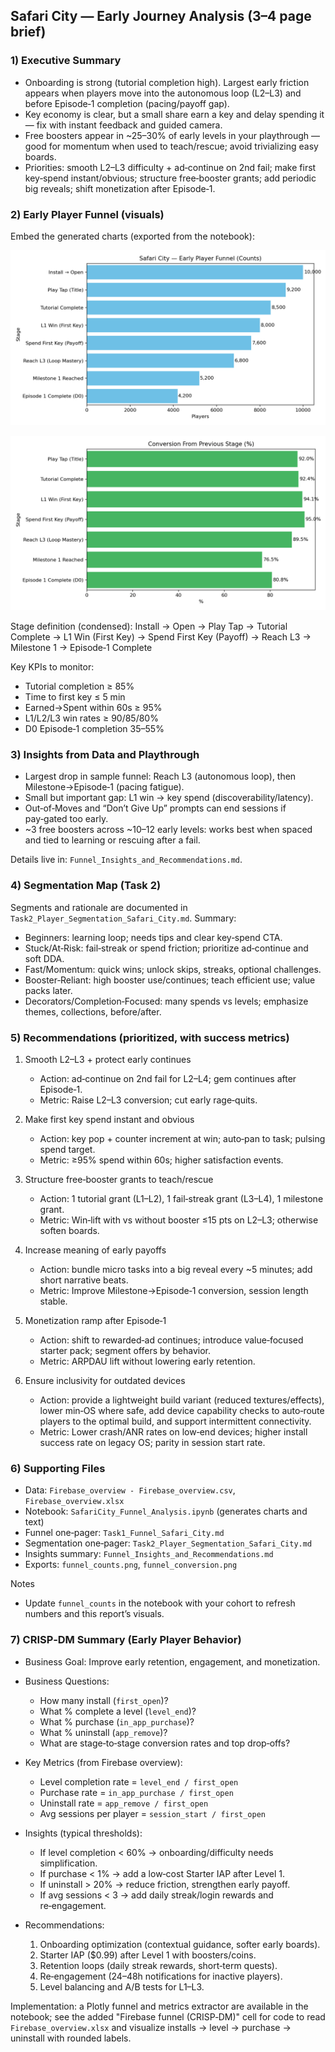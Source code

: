 ## Safari City — Early Journey Analysis (3–4 page brief)

### 1) Executive Summary
- Onboarding is strong (tutorial completion high). Largest early friction appears when players move into the autonomous loop (L2–L3) and before Episode‑1 completion (pacing/payoff gap).
- Key economy is clear, but a small share earn a key and delay spending it — fix with instant feedback and guided camera.
- Free boosters appear in ~25–30% of early levels in your playthrough — good for momentum when used to teach/rescue; avoid trivializing easy boards.
- Priorities: smooth L2–L3 difficulty + ad‑continue on 2nd fail; make first key‑spend instant/obvious; structure free‑booster grants; add periodic big reveals; shift monetization after Episode‑1.

### 2) Early Player Funnel (visuals)

Embed the generated charts (exported from the notebook):

![Funnel Counts](funnel_counts.png)

![Funnel Conversion](funnel_conversion.png)

Stage definition (condensed):
Install → Open → Play Tap → Tutorial Complete → L1 Win (First Key) → Spend First Key (Payoff) → Reach L3 → Milestone 1 → Episode‑1 Complete

Key KPIs to monitor:
- Tutorial completion ≥ 85%
- Time to first key ≤ 5 min
- Earned→Spent within 60s ≥ 95%
- L1/L2/L3 win rates ≥ 90/85/80%
- D0 Episode‑1 completion 35–55%

### 3) Insights from Data and Playthrough
- Largest drop in sample funnel: Reach L3 (autonomous loop), then Milestone→Episode‑1 (pacing fatigue).
- Small but important gap: L1 win → key spend (discoverability/latency).
- Out‑of‑Moves and “Don’t Give Up” prompts can end sessions if pay‑gated too early.
- ~3 free boosters across ~10–12 early levels: works best when spaced and tied to learning or rescuing after a fail.

Details live in: `Funnel_Insights_and_Recommendations.md`.

### 4) Segmentation Map (Task 2)

Segments and rationale are documented in `Task2_Player_Segmentation_Safari_City.md`. Summary:
- Beginners: learning loop; needs tips and clear key‑spend CTA.
- Stuck/At‑Risk: fail‑streak or spend friction; prioritize ad‑continue and soft DDA.
- Fast/Momentum: quick wins; unlock skips, streaks, optional challenges.
- Booster‑Reliant: high booster use/continues; teach efficient use; value packs later.
- Decorators/Completion‑Focused: many spends vs levels; emphasize themes, collections, before/after.

### 5) Recommendations (prioritized, with success metrics)
1) Smooth L2–L3 + protect early continues
   - Action: ad‑continue on 2nd fail for L2–L4; gem continues after Episode‑1.
   - Metric: Raise L2–L3 conversion; cut early rage‑quits.

2) Make first key spend instant and obvious
   - Action: key pop + counter increment at win; auto‑pan to task; pulsing spend target.
   - Metric: ≥95% spend within 60s; higher satisfaction events.

3) Structure free‑booster grants to teach/rescue
   - Action: 1 tutorial grant (L1–L2), 1 fail‑streak grant (L3–L4), 1 milestone grant.
   - Metric: Win‑lift with vs without booster ≤15 pts on L2–L3; otherwise soften boards.

4) Increase meaning of early payoffs
   - Action: bundle micro tasks into a big reveal every ~5 minutes; add short narrative beats.
   - Metric: Improve Milestone→Episode‑1 conversion, session length stable.

5) Monetization ramp after Episode‑1
   - Action: shift to rewarded‑ad continues; introduce value‑focused starter pack; segment offers by behavior.
   - Metric: ARPDAU lift without lowering early retention.

6) Ensure inclusivity for outdated devices
   - Action: provide a lightweight build variant (reduced textures/effects), lower min‑OS where safe, add device capability checks to auto‑route players to the optimal build, and support intermittent connectivity.
   - Metric: Lower crash/ANR rates on low‑end devices; higher install success rate on legacy OS; parity in session start rate.

### 6) Supporting Files
- Data: `Firebase_overview - Firebase_overview.csv`, `Firebase_overview.xlsx`
- Notebook: `SafariCity_Funnel_Analysis.ipynb` (generates charts and text)
- Funnel one‑pager: `Task1_Funnel_Safari_City.md`
- Segmentation one‑pager: `Task2_Player_Segmentation_Safari_City.md`
- Insights summary: `Funnel_Insights_and_Recommendations.md`
- Exports: `funnel_counts.png`, `funnel_conversion.png`

Notes
- Update `funnel_counts` in the notebook with your cohort to refresh numbers and this report’s visuals.

### 7) CRISP‑DM Summary (Early Player Behavior)

- Business Goal: Improve early retention, engagement, and monetization.
- Business Questions:
  - How many install (`first_open`)?
  - What % complete a level (`level_end`)?
  - What % purchase (`in_app_purchase`)?
  - What % uninstall (`app_remove`)?
  - What are stage‑to‑stage conversion rates and top drop‑offs?

- Key Metrics (from Firebase overview):
  - Level completion rate = `level_end / first_open`
  - Purchase rate = `in_app_purchase / first_open`
  - Uninstall rate = `app_remove / first_open`
  - Avg sessions per player = `session_start / first_open`

- Insights (typical thresholds):
  - If level completion < 60% → onboarding/difficulty needs simplification.
  - If purchase < 1% → add a low‑cost Starter IAP after Level 1.
  - If uninstall > 20% → reduce friction, strengthen early payoff.
  - If avg sessions < 3 → add daily streak/login rewards and re‑engagement.

- Recommendations:
  1) Onboarding optimization (contextual guidance, softer early boards).
  2) Starter IAP ($0.99) after Level 1 with boosters/coins.
  3) Retention loops (daily streak rewards, short‑term quests).
  4) Re‑engagement (24–48h notifications for inactive players).
  5) Level balancing and A/B tests for L1–L3.

Implementation: a Plotly funnel and metrics extractor are available in the notebook; see the added "Firebase funnel (CRISP‑DM)" cell for code to read `Firebase_overview.xlsx` and visualize installs → level → purchase → uninstall with rounded labels.


